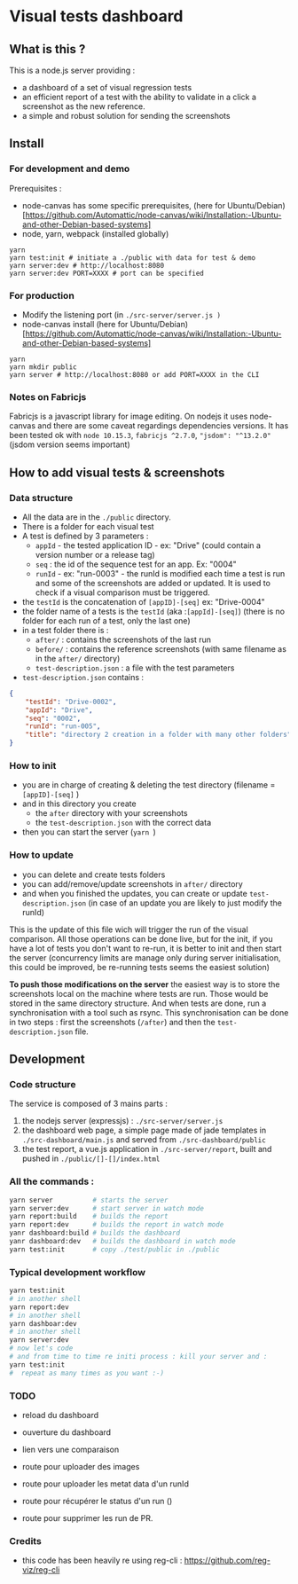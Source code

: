 # Visual tests dashboard

## What is this ?
This is a node.js server providing :
- a dashboard of a set of visual regression tests
- an efficient report of a test with the ability to validate in a click a screenshot as the new reference.
- a simple and robust solution for sending the screenshots

## Install

###  For development and demo
Prerequisites :
* node-canvas has some specific prerequisites, (here for Ubuntu/Debian)[https://github.com/Automattic/node-canvas/wiki/Installation:-Ubuntu-and-other-Debian-based-systems]
* node, yarn, webpack (installed globally)

```shell
yarn
yarn test:init # initiate a ./public with data for test & demo
yarn server:dev # http://localhost:8080
yarn server:dev PORT=XXXX # port can be specified
```
### For production
* Modify the listening port (in `./src-server/server.js )`
* node-canvas install (here for Ubuntu/Debian)[https://github.com/Automattic/node-canvas/wiki/Installation:-Ubuntu-and-other-Debian-based-systems]
```shell
yarn
yarn mkdir public
yarn server # http://localhost:8080 or add PORT=XXXX in the CLI
```

### Notes on Fabricjs
Fabricjs is a javascript library for image editing. On nodejs it uses node-canvas and there are some caveat regardings dependencies versions. It has been tested ok with `node 10.15.3`, `fabricjs ^2.7.0`, `"jsdom": "^13.2.0"` (jsdom version seems important)

## How to add visual tests & screenshots

### Data structure
- All the data are in the `./public` directory.
- There is a folder for each visual test
- A test is defined by 3 parameters :
  - `appId` - the tested application ID - ex: "Drive" (could contain a version number or a release tag)
  - `seq` : the id of the sequence test for an app. Ex: "0004"
  - `runId` - ex: "run-0003" - the runId is modified each time a test is run and some of the screenshots are added or updated. It is used to check if a visual comparison must be triggered.
- the `testId` is the concatenation of `[appID]-[seq]`  ex: "Drive-0004"
- the folder name of a tests is the `testId` (aka :`[appId]-[seq]`) (there is no folder for each run of a test, only the last one)
- in a test folder there is :
  - `after/` : contains the screenshots of the last run
  - `before/` : contains the reference screenshots (with same filename as in the `after/` directory)
  - `test-description.json` : a file with the test parameters
- `test-description.json` contains :
```JSON
{
    "testId": "Drive-0002",
    "appId": "Drive",
    "seq": "0002",
    "runId": "run-005",
    "title": "directory 2 creation in a folder with many other folders"
}
```
### How to init
- you are in charge of creating & deleting the test directory (filename = `[appID]-[seq]` )
- and in this directory you create
  - the `after` directory with your screenshots
  - the `test-description.json` with the correct data
- then you can start the server (`yarn `)

### How to update
- you can delete and create tests folders
- you can add/remove/update screenshots in `after/` directory
- and when you finished the updates, you can create or update `test-description.json` (in case of an update you are likely to just modify the runId)

This is the update of this file wich will trigger the run of the visual comparison.
All those operations can be done live, but for the init, if you have a lot of tests you don't want to re-run, it is better to init and then start the server (concurrency limits are manage only during server initialisation, this could be improved, be re-running tests seems the easiest solution)

**To push those modifications on the server** the easiest way is to store the screenshots local on the machine where tests are run. Those would be stored in the same directory structure. And when tests are done, run a synchronisation with a tool such as rsync. This synchronisation can be done in two steps : first the screenshots (`/after`) and then the `test-description.json` file.


## Development

### Code structure
The service is composed of 3 mains parts :
1. the nodejs server (expressjs) : `./src-server/server.js`
2. the dashboard web page, a simple page made of jade templates in `./src-dashboard/main.js` and served from `./src-dashboard/public`
3. the test report, a vue.js application in `./src-server/report`, built and pushed in `./public/[]-[]/index.html`


### All the commands :
```bash
yarn server          # starts the server
yarn server:dev      # start server in watch mode
yarn report:build    # builds the report
yarn report:dev      # builds the report in watch mode
yanr dashboard:build # builds the dashboard
yanr dashboard:dev   # builds the dashboard in watch mode
yarn test:init       # copy ./test/public in ./public
```

### Typical development workflow
```bash
yarn test:init
# in another shell
yarn report:dev
# in another shell
yarn dashboar:dev
# in another shell
yarn server:dev
# now let's code
# and from time to time re initi process : kill your server and :
yarn test:init
#  repeat as many times as you want :-)

```

### TODO
* reload du dashboard
* ouverture du dashboard
* lien vers une comparaison

* route pour uploader des images
* route pour uploader les metat data d'un runId
* route pour récupérer le status d'un run ()
* route pour supprimer les run de PR.

### Credits
* this code has been heavily re using reg-cli : https://github.com/reg-viz/reg-cli

